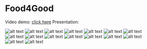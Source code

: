 # Food4Good

Video demo: <a href="docs/food_for_good.mp4">click here</a> 
Presentation:



![alt text](docs/Slide2.JPG "Title")
![alt text](docs/Slide3.JPG "Title")
![alt text](docs/Slide4.JPG "Title")
![alt text](docs/Slide5.JPG "Title")
![alt text](docs/Slide6.JPG "Title")
![alt text](docs/Slide7.JPG "Title")
![alt text](docs/Slide8.JPG "Title")
![alt text](docs/Slide9.JPG "Title")
![alt text](docs/Slide10.JPG "Title")
![alt text](docs/Slide11.JPG "Title")
![alt text](docs/Slide12.JPG "Title")
![alt text](docs/Slide13.JPG "Title")
![alt text](docs/Slide14.JPG "Title")
![alt text](docs/Slide15.JPG "Title")
![alt text](docs/Slide16.JPG "Title")
![alt text](docs/Slide17.JPG "Title")
